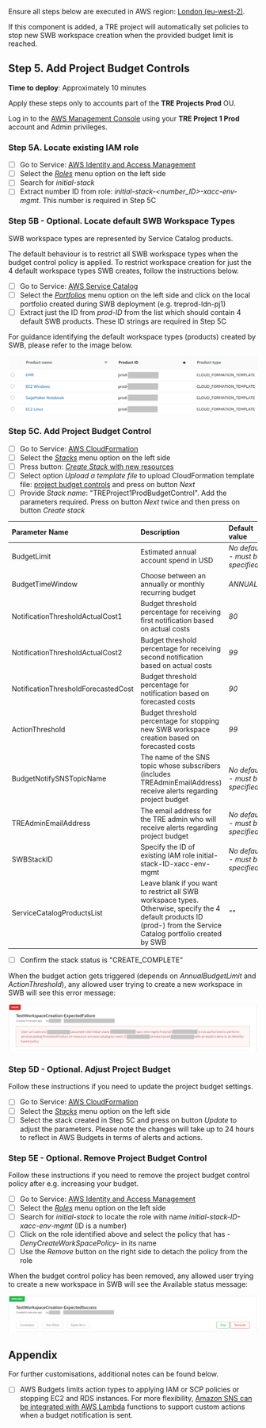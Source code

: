 Ensure all steps below are executed in AWS region: [London (eu-west-2)](https://eu-west-2.console.aws.amazon.com/).

If this component is added, a TRE project will automatically set policies to stop new SWB workspace creation when the provided budget limit is reached.

## Step 5. Add Project Budget Controls

**Time to deploy**: Approximately 10 minutes

Apply these steps only to accounts part of the **TRE Projects Prod** OU.

Log in to the [AWS Management Console](https://console.aws.amazon.com/) using your **TRE Project 1 Prod** account and Admin privileges.

### Step 5A. Locate existing IAM role

- [ ] Go to Service: [AWS Identity and Access Management](https://us-east-1.console.aws.amazon.com/iamv2/home#/home)
- [ ] Select the [*Roles*](https://us-east-1.console.aws.amazon.com/iamv2/home#/roles) menu option on the left side
- [ ] Search for *initial-stack*
- [ ] Extract number ID from role: *initial-stack-<number_ID>-xacc-env-mgmt*. This number is required in Step 5C

### Step 5B - Optional. Locate default SWB Workspace Types

SWB workspace types are represented by Service Catalog products.

The default behaviour is to restrict all SWB workspace types when the budget control policy is applied. To restrict workspace creation for just the 4 default workspace types SWB creates, follow the instructions below.

- [ ] Go to Service: [AWS Service Catalog](https://eu-west-2.console.aws.amazon.com/servicecatalog/home?region=eu-west-2#/home)
- [ ] Select the [*Portfolios*](https://eu-west-2.console.aws.amazon.com/servicecatalog/home?region=eu-west-2#portfolios?activeTab=localAdminPortfolios) menu option on the left side and click on the local portfolio created during SWB deployment (e.g. treprod-ldn-pj1)
- [ ] Extract just the ID from *prod-ID* from the list which should contain 4 default SWB products. These ID strings are required in Step 5C

For guidance identifying the default workspace types (products) created by SWB, please refer to the image below.

![SWB Service Catalog Product IDs](../../res/images/Guidance-ServiceCatalogProductsList.png)

### Step 5C. Add Project Budget Control

- [ ] Go to Service: [AWS CloudFormation](https://eu-west-2.console.aws.amazon.com/cloudformation/home?region=eu-west-2#/)
- [ ] Select the [*Stacks*](https://eu-west-2.console.aws.amazon.com/cloudformation/home?region=eu-west-2#/stacks) menu option on the left side
- [ ] Press button: [*Create Stack* with new resources](https://eu-west-2.console.aws.amazon.com/cloudformation/home?region=eu-west-2#/stacks/create/template)
- [ ] Select option *Upload a template file* to upload CloudFormation template file: [project budget controls](../../src/components/budget_controls/ProjectBudgetControl-Cfn.yaml) and press on button *Next*
- [ ] Provide *Stack name*: "TREProject1ProdBudgetControl". Add the parameters required. Press on button *Next* twice and then press on button *Create stack*

|Parameter Name|Description|Default value|
|:-----------------|:-----------|:-------------|
|BudgetLimit|Estimated annual account spend in USD|*No default - must be specified*|
|BudgetTimeWindow|Choose between an annually or monthly recurring budget|*ANNUALLY*|
|NotificationThresholdActualCost1|Budget threshold percentage for receiving first notification based on actual costs|*80*|
|NotificationThresholdActualCost2|Budget threshold percentage for receiving second notification based on actual costs|*99*|
|NotificationThresholdForecastedCost|Budget threshold percentage for notification based on forecasted costs|*90*|
|ActionThreshold|Budget threshold percentage for stopping new SWB workspace creation based on forecasted costs|*99*|
|BudgetNotifySNSTopicName|The name of the SNS topic whose subscribers (includes TREAdminEmailAddress) receive alerts regarding project budget|*No default - must be specified*|
|TREAdminEmailAddress|The email address for the TRE admin who will receive alerts regarding project budget|*No default - must be specified*|
|SWBStackID|Specify the ID of existing IAM role initial-stack-ID-xacc-env-mgmt|*No default - must be specified*|
|ServiceCatalogProductsList|Leave blank if you want to restrict all SWB workspace types. Otherwise, specify the 4 default products ID (prod-<ID>) from the Service Catalog portfolio created by SWB|*""*|

- [ ] Confirm the stack status is "CREATE_COMPLETE"

When the budget action gets triggered (depends on *AnnualBudgetLimit* and *ActionThreshold*), any allowed user trying to create a new workspace in SWB will see this error message:

![SWB Workspace Creation Expected Failure](../../res/images/Status-DenySWBWorkspaceCreation.png)

### Step 5D - Optional. Adjust Project Budget

Follow these instructions if you need to update the project budget settings.

- [ ] Go to Service: [AWS CloudFormation](https://eu-west-2.console.aws.amazon.com/cloudformation/home?region=eu-west-2#/)
- [ ] Select the [*Stacks*](https://eu-west-2.console.aws.amazon.com/cloudformation/home?region=eu-west-2#/stacks) menu option on the left side
- [ ] Select the stack created in Step 5C and press on button *Update* to adjust the parameters. Please note the changes will take up to 24 hours to reflect in AWS Budgets in terms of alerts and actions.

### Step 5E - Optional. Remove Project Budget Control

Follow these instructions if you need to remove the project budget control policy after e.g. increasing your budget.

- [ ] Go to Service: [AWS Identity and Access Management](https://us-east-1.console.aws.amazon.com/iamv2/home)
- [ ] Select the [*Roles*](https://us-east-1.console.aws.amazon.com/iamv2/home#/roles) menu option on the left side
- [ ] Search for *initial-stack* to locate the role with name *initial-stack-ID-xacc-env-mgmt* (ID is a number)
- [ ] Click on the role identified above and select the policy that has *-DenyCreateWorkSpacePolicy-* in its name
- [ ] Use the *Remove* button on the right side to detach the policy from the role

When the budget control policy has been removed, any allowed user trying to create a new workspace in SWB will see the Available status message:

![SWB Workspace Creation Expected Success](../../res/images/Status-AllowSWBWorkspaceCreation.png)

## Appendix

For further customisations, additional notes can be found below.

- [ ] AWS Budgets limits action types to applying IAM or SCP policies or stopping EC2 and RDS instances. For more flexibility, [Amazon SNS can be integrated with AWS Lambda](https://docs.aws.amazon.com/sns/latest/dg/sns-lambda-as-subscriber.html) functions to support custom actions when a budget notification is sent.
